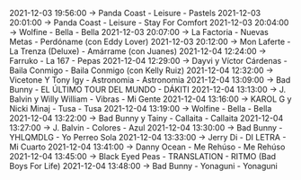 2021-12-03 19:56:00 -> Panda Coast - Leisure - Pastels
2021-12-03 20:01:00 -> Panda Coast - Leisure - Stay For Comfort
2021-12-03 20:04:00 -> Wolfine - Bella - Bella
2021-12-03 20:07:00 -> La Factoria - Nuevas Metas - Perdóname (con Eddy Lover)
2021-12-03 20:12:00 -> Mon Laferte - La Trenza (Deluxe) - Amárrame (con Juanes)
2021-12-04 12:24:00 -> Farruko - La 167 - Pepas
2021-12-04 12:29:00 -> Dayvi y Víctor Cárdenas - Baila Conmigo - Baila Conmigo (con Kelly Ruiz)
2021-12-04 12:32:00 -> Vicetone Y Tony Igy - Astronomia - Astronomia
2021-12-04 13:09:00 -> Bad Bunny - EL ÚLTIMO TOUR DEL MUNDO - DÁKITI
2021-12-04 13:13:00 -> J. Balvin y Willy William - Vibras - Mi Gente
2021-12-04 13:16:00 -> KAROL G y Nicki Minaj - Tusa - Tusa
2021-12-04 13:19:00 -> Wolfine - Bella - Bella
2021-12-04 13:22:00 -> Bad Bunny y Tainy - Callaita - Callaita
2021-12-04 13:27:00 -> J. Balvin - Colores - Azul
2021-12-04 13:30:00 -> Bad Bunny - YHLQMDLG - Yo Perreo Sola
2021-12-04 13:33:00 -> Jerry Di - DI LETRA - Mi Cuarto
2021-12-04 13:41:00 -> Danny Ocean - Me Rehúso - Me Rehúso
2021-12-04 13:45:00 -> Black Eyed Peas - TRANSLATION - RITMO (Bad Boys For Life)
2021-12-04 13:48:00 -> Bad Bunny - Yonaguni - Yonaguni
